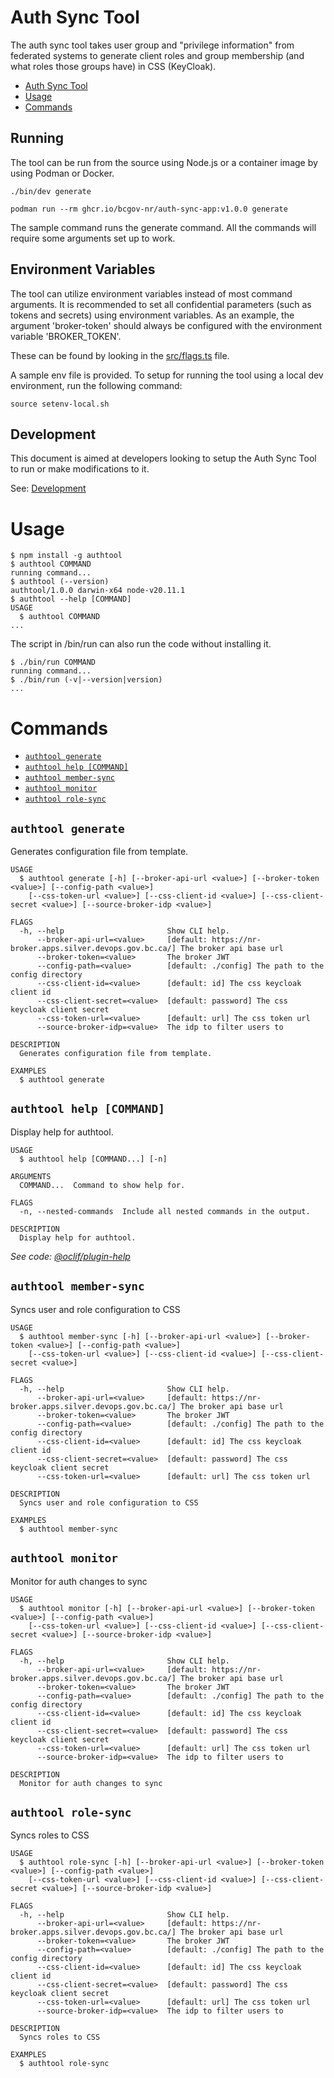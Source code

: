 # Auth Sync Tool

The auth sync tool takes user group and "privilege information" from federated systems to generate client roles and group membership (and what roles those groups have) in CSS (KeyCloak).

<!-- toc -->
* [Auth Sync Tool](#auth-sync-tool)
* [Usage](#usage)
* [Commands](#commands)
<!-- tocstop -->

## Running

The tool can be run from the source using Node.js or a container image by using Podman or Docker.

```
./bin/dev generate
```

```
podman run --rm ghcr.io/bcgov-nr/auth-sync-app:v1.0.0 generate
```

The sample command runs the generate command. All the commands will require some arguments set up to work.

## Environment Variables

The tool can utilize environment variables instead of most command arguments. It is recommended to set all confidential parameters (such as tokens and secrets) using environment variables. As an example, the argument 'broker-token' should always be configured with the environment variable 'BROKER_TOKEN'.

These can be found by looking in the [src/flags.ts](src/flags.ts) file.

A sample env file is provided. To setup for running the tool using a local dev environment, run the following command:

`source setenv-local.sh`

## Development

This document is aimed at developers looking to setup the Auth Sync Tool to run or make modifications to it.

See: [Development](README-dev.md)

# Usage
<!-- usage -->
```sh-session
$ npm install -g authtool
$ authtool COMMAND
running command...
$ authtool (--version)
authtool/1.0.0 darwin-x64 node-v20.11.1
$ authtool --help [COMMAND]
USAGE
  $ authtool COMMAND
...
```
<!-- usagestop -->

The script in /bin/run can also run the code without installing it.

```sh-session
$ ./bin/run COMMAND
running command...
$ ./bin/run (-v|--version|version)
...
```

# Commands
<!-- commands -->
* [`authtool generate`](#authtool-generate)
* [`authtool help [COMMAND]`](#authtool-help-command)
* [`authtool member-sync`](#authtool-member-sync)
* [`authtool monitor`](#authtool-monitor)
* [`authtool role-sync`](#authtool-role-sync)

## `authtool generate`

Generates configuration file from template.

```
USAGE
  $ authtool generate [-h] [--broker-api-url <value>] [--broker-token <value>] [--config-path <value>]
    [--css-token-url <value>] [--css-client-id <value>] [--css-client-secret <value>] [--source-broker-idp <value>]

FLAGS
  -h, --help                       Show CLI help.
      --broker-api-url=<value>     [default: https://nr-broker.apps.silver.devops.gov.bc.ca/] The broker api base url
      --broker-token=<value>       The broker JWT
      --config-path=<value>        [default: ./config] The path to the config directory
      --css-client-id=<value>      [default: id] The css keycloak client id
      --css-client-secret=<value>  [default: password] The css keycloak client secret
      --css-token-url=<value>      [default: url] The css token url
      --source-broker-idp=<value>  The idp to filter users to

DESCRIPTION
  Generates configuration file from template.

EXAMPLES
  $ authtool generate
```

## `authtool help [COMMAND]`

Display help for authtool.

```
USAGE
  $ authtool help [COMMAND...] [-n]

ARGUMENTS
  COMMAND...  Command to show help for.

FLAGS
  -n, --nested-commands  Include all nested commands in the output.

DESCRIPTION
  Display help for authtool.
```

_See code: [@oclif/plugin-help](https://github.com/oclif/plugin-help/blob/v6.2.8/src/commands/help.ts)_

## `authtool member-sync`

Syncs user and role configuration to CSS

```
USAGE
  $ authtool member-sync [-h] [--broker-api-url <value>] [--broker-token <value>] [--config-path <value>]
    [--css-token-url <value>] [--css-client-id <value>] [--css-client-secret <value>]

FLAGS
  -h, --help                       Show CLI help.
      --broker-api-url=<value>     [default: https://nr-broker.apps.silver.devops.gov.bc.ca/] The broker api base url
      --broker-token=<value>       The broker JWT
      --config-path=<value>        [default: ./config] The path to the config directory
      --css-client-id=<value>      [default: id] The css keycloak client id
      --css-client-secret=<value>  [default: password] The css keycloak client secret
      --css-token-url=<value>      [default: url] The css token url

DESCRIPTION
  Syncs user and role configuration to CSS

EXAMPLES
  $ authtool member-sync
```

## `authtool monitor`

Monitor for auth changes to sync

```
USAGE
  $ authtool monitor [-h] [--broker-api-url <value>] [--broker-token <value>] [--config-path <value>]
    [--css-token-url <value>] [--css-client-id <value>] [--css-client-secret <value>] [--source-broker-idp <value>]

FLAGS
  -h, --help                       Show CLI help.
      --broker-api-url=<value>     [default: https://nr-broker.apps.silver.devops.gov.bc.ca/] The broker api base url
      --broker-token=<value>       The broker JWT
      --config-path=<value>        [default: ./config] The path to the config directory
      --css-client-id=<value>      [default: id] The css keycloak client id
      --css-client-secret=<value>  [default: password] The css keycloak client secret
      --css-token-url=<value>      [default: url] The css token url
      --source-broker-idp=<value>  The idp to filter users to

DESCRIPTION
  Monitor for auth changes to sync
```

## `authtool role-sync`

Syncs roles to CSS

```
USAGE
  $ authtool role-sync [-h] [--broker-api-url <value>] [--broker-token <value>] [--config-path <value>]
    [--css-token-url <value>] [--css-client-id <value>] [--css-client-secret <value>] [--source-broker-idp <value>]

FLAGS
  -h, --help                       Show CLI help.
      --broker-api-url=<value>     [default: https://nr-broker.apps.silver.devops.gov.bc.ca/] The broker api base url
      --broker-token=<value>       The broker JWT
      --config-path=<value>        [default: ./config] The path to the config directory
      --css-client-id=<value>      [default: id] The css keycloak client id
      --css-client-secret=<value>  [default: password] The css keycloak client secret
      --css-token-url=<value>      [default: url] The css token url
      --source-broker-idp=<value>  The idp to filter users to

DESCRIPTION
  Syncs roles to CSS

EXAMPLES
  $ authtool role-sync
```
<!-- commandsstop -->
